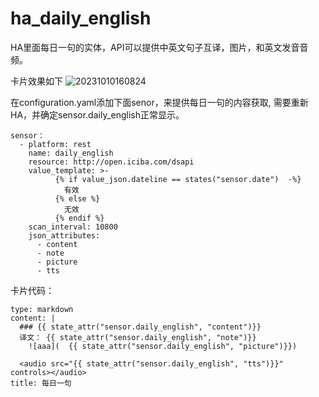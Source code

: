 # ha_daily_english
HA里面每日一句的实体，API可以提供中英文句子互译，图片，和英文发音音频。

卡片效果如下
![20231010160824](https://github.com/WalterDSU/ha_daily_english/assets/91654066/79c25484-e629-4ef4-b29f-5da9ee6572d2)

在configuration.yaml添加下面senor，来提供每日一句的内容获取, 需要重新HA，并确定sensor.daily_english正常显示。
```
sensor：
  - platform: rest
    name: daily_english
    resource: http://open.iciba.com/dsapi
    value_template: >-
          {% if value_json.dateline == states("sensor.date")  -%}
            有效
          {% else %}
            无效
          {% endif %}
    scan_interval: 10800
    json_attributes:
      - content
      - note
      - picture
      - tts

```
卡片代码：
```
type: markdown
content: |
  ### {{ state_attr("sensor.daily_english", "content")}}
  译文： {{ state_attr("sensor.daily_english", "note")}}
    ![aaa](  {{ state_attr("sensor.daily_english", "picture")}})

  <audio src="{{ state_attr("sensor.daily_english", "tts")}}" controls></audio>
title: 每日一句
```



